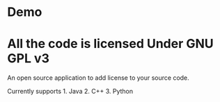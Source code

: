 Demo
====
All the code is licensed Under GNU GPL v3
====

An open source application to add license to your source code.

Currently supports
	1. Java
	2. C++
	3. Python
